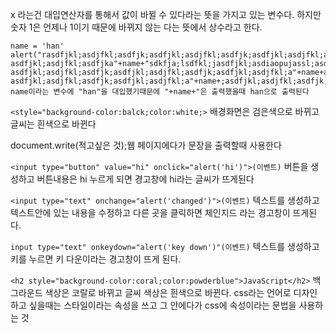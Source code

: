 x 라는건 대입연산자를 통해서 값이 바뀔 수 있다라는 뜻을 가지고 있는 변수다.
하지만 숫자 1은 언제나 1이기 때문에 바뀌지 않는 다는 뜻에서 상수라고 한다.
```
name = 'han'
alert("rasdfjkl;asdjfkl;asdfjk;asdfjkl;asdjfkl;asdfjk;asdfjkl;asdjfkl;asdfjk;asdfjkl;asdjfkl;asdfjk;
asdfjkl;asdjfkl;asdfjka"+name+"sdkfja;lsdfkl;jasdfjkl;asdiaopujassl;asdfjk;asdfjkl;asdjfkl;asdfjkv
asdfjkl;asdjfkl;asdfjk;asdfjkl;asdjfkl;asdfjk;asdfjkl;asdjfkl;a"+name+asdfjkl;asdjfkl;asdfjk;
asdfjkl;asdjfkl;asdfjk;asdfjkl;asdjfkl;a"+name+;asdfjkl;asdjfkl;asdfjk;asdfjkl;asdjfkl;asdfjk;"
name이라는 변수에 "han"을 대입했기때문에 "+name+"은 출력했을때 han으로 출력된다
```

`<style="background-color:balck;color:white;>`
배경화면은 검은색으로 바뀌고 글씨는 흰색으로 바뀐다

document.write(적고싶은 것);웹 페이지에다가 문장을 출력할때 사용한다

`<input type="button" value="hi" onclick="alert('hi')">(이벤트)`
버튼을 생성하고 버튼내용은 hi 누르게 되면 경고창에 hi라는 글씨가 뜨게된다

`<input type="text" onchange="alert('changed')">(이벤트)`
텍스트를 생성하고 텍스트안에 있는 내용을 수정하고 다른 곳을 클릭하면 체인지드 라는 경고창이 뜨게된다.

`input type="text" onkeydown="alert('key down')"(이벤트)`
텍스트를 생성하고 키를 누르면 키 다운이라는 경고창이 뜨게 된다.

`<h2 style="background-color:coral;color:powderblue">JavaScript</h2>`
백그라운드 색상은 코랄로 바뀌고 글씨 색상은 흰색으로 바뀐다.
css라는 언어로 디자인하고 싶을때는 스타일이라는 속성을 쓰고 그 안에다가 css에 속성이라는 문법을 사용하는 것

